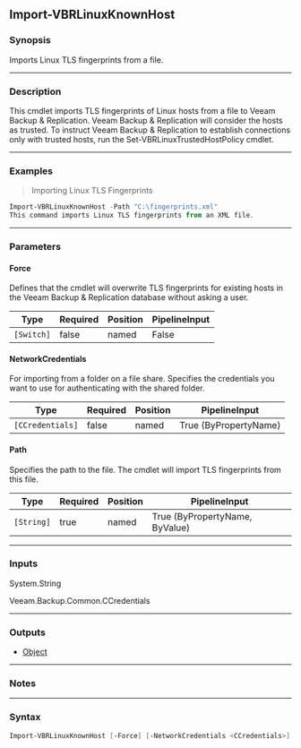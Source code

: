 Import-VBRLinuxKnownHost
------------------------

### Synopsis
Imports Linux TLS fingerprints from a file.

---

### Description

This cmdlet imports TLS fingerprints of Linux hosts from a file to Veeam Backup & Replication. Veeam Backup & Replication will consider the hosts as trusted.
To instruct Veeam Backup & Replication to establish connections only with trusted hosts, run the Set-VBRLinuxTrustedHostPolicy cmdlet.

---

### Examples
> Importing Linux TLS Fingerprints

```PowerShell
Import-VBRLinuxKnownHost -Path "C:\fingerprints.xml"
This command imports Linux TLS fingerprints from an XML file.
```

---

### Parameters
#### **Force**
Defines that the cmdlet will overwrite TLS fingerprints for existing hosts in the Veeam Backup & Replication database without asking a user.

|Type      |Required|Position|PipelineInput|
|----------|--------|--------|-------------|
|`[Switch]`|false   |named   |False        |

#### **NetworkCredentials**
For importing from a folder on a file share.
Specifies the credentials you want to use for authenticating with the shared folder.

|Type            |Required|Position|PipelineInput        |
|----------------|--------|--------|---------------------|
|`[CCredentials]`|false   |named   |True (ByPropertyName)|

#### **Path**
Specifies the path to the file. The cmdlet will import TLS fingerprints from this file.

|Type      |Required|Position|PipelineInput                 |
|----------|--------|--------|------------------------------|
|`[String]`|true    |named   |True (ByPropertyName, ByValue)|

---

### Inputs
System.String

Veeam.Backup.Common.CCredentials

---

### Outputs
* [Object](https://learn.microsoft.com/en-us/dotnet/api/System.Object)

---

### Notes

---

### Syntax
```PowerShell
Import-VBRLinuxKnownHost [-Force] [-NetworkCredentials <CCredentials>] -Path <String> [<CommonParameters>]
```
